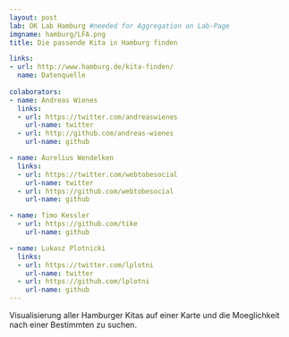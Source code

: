 ```yaml
---
layout: post
lab: OK Lab Hamburg #needed for Aggregation on Lab-Page
imgname: hamburg/LFA.png
title: Die passende Kita in Hamburg finden

links:
- url: http://www.hamburg.de/kita-finden/
  name: Datenquelle
  
colaborators:
- name: Andreas Wienes
  links:
  - url: https://twitter.com/andreaswienes
    url-name: twitter
  - url: http://github.com/andreas-wienes
    url-name: github

- name: Aurelius Wendelken
  links:
  - url: https://twitter.com/webtobesocial
    url-name: twitter
  - url: https://github.com/webtobesocial
    url-name: github

- name: Timo Kessler
  - url: https://github.com/tike
    url-name: github

- name: Lukasz Plotnicki
  links:
  - url: https://twitter.com/lplotni
    url-name: twitter
  - url: https://github.com/lplotni
    url-name: github
---
```


Visualisierung aller Hamburger Kitas auf einer Karte und die Moeglichkeit nach einer Bestimmten zu suchen.

